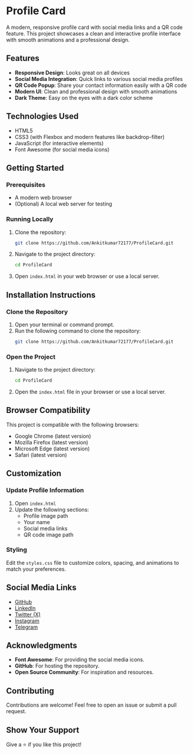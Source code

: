 # Profile Card

A modern, responsive profile card with social media links and a QR code feature. This project showcases a clean and interactive profile interface with smooth animations and a professional design.

## Features

- **Responsive Design**: Looks great on all devices
- **Social Media Integration**: Quick links to various social media profiles
- **QR Code Popup**: Share your contact information easily with a QR code
- **Modern UI**: Clean and professional design with smooth animations
- **Dark Theme**: Easy on the eyes with a dark color scheme



## Technologies Used

- HTML5
- CSS3 (with Flexbox and modern features like backdrop-filter)
- JavaScript (for interactive elements)
- Font Awesome (for social media icons)

## Getting Started

### Prerequisites

- A modern web browser
- (Optional) A local web server for testing

### Running Locally

1. Clone the repository:
   ```bash
   git clone https://github.com/Ankitkumar72177/ProfileCard.git
   ```

2. Navigate to the project directory:
   ```bash
   cd ProfileCard
   ```

3. Open `index.html` in your web browser or use a local server.

## Installation Instructions

### Clone the Repository

1. Open your terminal or command prompt.
2. Run the following command to clone the repository:
   ```bash
   git clone https://github.com/Ankitkumar72177/ProfileCard.git
   ```

### Open the Project

1. Navigate to the project directory:
   ```bash
   cd ProfileCard
   ```
2. Open the `index.html` file in your browser or use a local server.

## Browser Compatibility

This project is compatible with the following browsers:

- Google Chrome (latest version)
- Mozilla Firefox (latest version)
- Microsoft Edge (latest version)
- Safari (latest version)

## Customization

### Update Profile Information

1. Open `index.html`
2. Update the following sections:
   - Profile image path
   - Your name
   - Social media links
   - QR code image path

### Styling

Edit the `styles.css` file to customize colors, spacing, and animations to match your preferences.

## Social Media Links

- [GitHub](https://github.com/Ankitkumar72177)
- [LinkedIn](https://www.linkedin.com/in/ankit-kumar-868341260)
- [Twitter (X)](https://x.com/Ankitkumar72177)
- [Instagram](https://www.instagram.com/ankit_kumar72177)
- [Telegram](https://t.me/Ankitkumarnsut)

## Acknowledgments

- **Font Awesome**: For providing the social media icons. 
- **GitHub**: For hosting the repository.
- **Open Source Community**: For inspiration and resources.

## Contributing

Contributions are welcome! Feel free to open an issue or submit a pull request.

## Show Your Support

Give a ⭐️ if you like this project!
